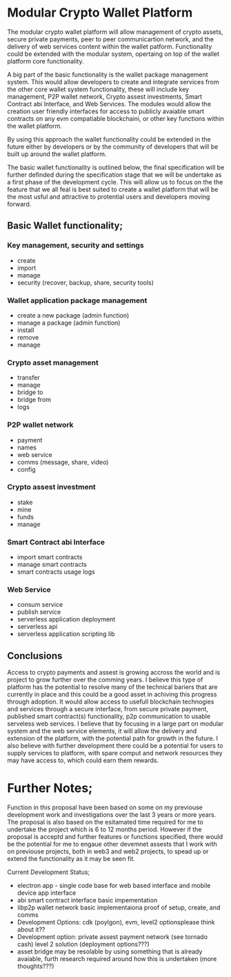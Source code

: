 # Modular Crypto Wallet Platform

The modular crypto wallet platform will allow management of crypto assets, secure private payments, peer to peer communicartion network, and the delivery of web services content within the wallet patform. Functionality could be extended with the modular system, opertaing on top of the wallet platform core functionality. 

A big part of the basic functionality is the wallet package management system. This would allow developers to create and integrate services from the other core wallet system functionality, these will include key management, P2P wallet network, Crypto assest investments, Smart Contract abi Interface, and Web Services. The modules would allow the creation user friendly interfaces for access to publicly avaiable smart contracts on any evm compatiable blockchaini, or other key functions within the wallet platform.

By using this approach the wallet functionality could be extended in the future either by developers or by the community of developers that will be built up around the wallet platform.

The basic wallet functionality is outlined below, the final specification will be further definded during the specification stage that we will be undertake as a first phase of the development cycle. This will allow us to focus on the the feature that we all feal is best suited to create a wallet platform that will be the most usful and attractive to protential users and developers moving forward. 

## Basic Wallet functionality;

  ### Key management, security and settings
   * create
   * import
   * manage
   * security (recover, backup, share, security tools) 

  ### Wallet application package management
   * create a new package (admin function)
   * manage a package (admin function)
   * install
   * remove
   * manage

  ### Crypto asset management
   * transfer
   * manage
   * bridge to
   * bridge from
   * logs

  ### P2P wallet network
   * payment
   * names
   * web service
   * comms (message, share, video)
   * config

  ### Crypto assest investment
   * stake
   * mine
   * funds 
   * manage

  ### Smart Contract abi Interface
   * import smart contracts
   * manage smart contracts
   * smart contracts usage logs

  ### Web Service
   * consum service
   * publish service
   * serverless application deployment
   * serverless api
   * serverless application scripting lib



## Conclusions

Access to crypto payments and assest is growing accross the world and is project to grow further over the comming years. I believe this type of platform has the potential to resolve many of the technical bariers that are currently in place and this could be a good asset in achiving this progress through adoption.
It would allow access to usefull blockchain technogies and services through a secure interface, from secure private payment, published smart contract(s) functionality, p2p communication to usable serveless web services.
I believe that by focusing in a large part on modular system and the web service elements, it will allow the delivery and extension of the platform, with the potential path for growth in the future.
I also believe with further development there could be a potential for users to supply services to platform, with spare comput and network resources they may have access to, which could earn them rewards. 


# Further Notes;

Function in this proposal have been based on some on my previouse development work and investigations over the last 3 years or more years. The proposal is also based on the esitamated time required for me to undertake the project which is 6 to 12 months period. However if the proposal is acceptd and further features or functions specified, there would be the potential for me to engaue other devemnet assests that I work with on previouse projects, both in web3 and web2 projects, to spead up or extend the functionality as it may be seen fit.


Current Development Status;
 * electron app - single code base for web based interface and mobile device app interface
 * abi smart contract interface basic impementation
 * libp2p wallet network basic implementaiona proof of setup, create, and comms
 * Development Options: cdk (poylgon), evm, level2 optionsplease think about it??
 * Development option: private assest payment network (see tornado cash) level 2 solution (deployment options???)
 * asset bridge may be resolable by using something that is already avaiable, furth research required around how this is undertaken (more thoughts???)


